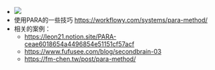 - ![](https://assets-global.website-files.com/608aecd1e643ecaa961a7a67/634f2c0e118fe558757fffa0_PARA%2001.png)
- 使用PARA的一些技巧 https://workflowy.com/systems/para-method/
- 相关的案例：
	- https://leon21.notion.site/PARA-ceae6018654a4496854e51151cf57acf
	- https://www.fufusee.com/blog/secondbrain-03
	- https://fm-chen.tw/post/para-method/